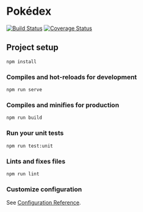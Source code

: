 # Pokédex

[![Build Status](https://travis-ci.org/luiztsmelo/pokedex.svg?branch=master)](https://travis-ci.org/luiztsmelo/pokedex) [![Coverage Status](https://coveralls.io/repos/github/luiztsmelo/pokedex/badge.svg?branch=master)](https://coveralls.io/github/luiztsmelo/pokedex?branch=master)

## Project setup
```
npm install
```

### Compiles and hot-reloads for development
```
npm run serve
```

### Compiles and minifies for production
```
npm run build
```

### Run your unit tests
```
npm run test:unit
```

### Lints and fixes files
```
npm run lint
```

### Customize configuration
See [Configuration Reference](https://cli.vuejs.org/config/).
